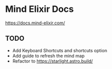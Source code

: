 # Mind Elixir Docs

https://docs.mind-elixir.com/

## TODO

- Add Keyboard Shortcuts and shortcuts option
- Add guide to refresh the mind map
- Refactor to https://starlight.astro.build/